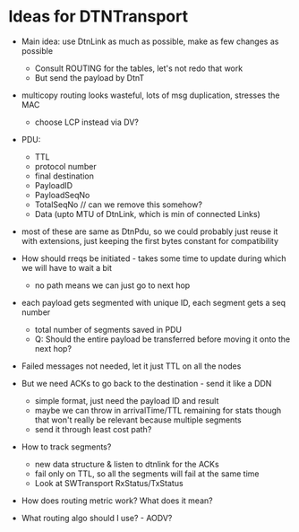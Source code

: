 # Ideas for DTNTransport

* Main idea: use DtnLink as much as possible, make as few changes as possible
    * Consult ROUTING for the tables, let's not redo that work
    * But send the payload by DtnT

* multicopy routing looks wasteful, lots of msg duplication, stresses the MAC
    * choose LCP instead via DV?

* PDU:
    * TTL
    * protocol number
    * final destination
    * PayloadID
    * PayloadSeqNo
    * TotalSeqNo // can we remove this somehow?
    * Data (upto MTU of DtnLink, which is min of connected Links)

* most of these are same as DtnPdu, so we could probably just reuse it with extensions, just keeping the first bytes constant for compatibility

* How should rreqs be initiated - takes some time to update during which we will have to wait a bit
    * no path means we can just go to next hop

* each payload gets segmented with unique ID, each segment gets a seq number
    * total number of segments saved in PDU
    * Q: Should the entire payload be transferred before moving it onto the next hop?
* Failed messages not needed, let it just TTL on all the nodes
* But we need ACKs to go back to the destination - send it like a DDN
    * simple format, just need the payload ID and result
    * maybe we can throw in arrivalTime/TTL remaining for stats though that won't really be relevant because multiple segments
    * send it through least cost path?
* How to track segments?
    * new data structure & listen to dtnlink for the ACKs
    * fail only on TTL, so all the segments will fail at the same time
    * Look at SWTransport RxStatus/TxStatus

* How does routing metric work? What does it mean?
* What routing algo should I use? - AODV?